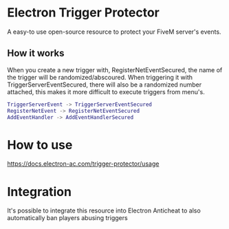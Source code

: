 # Electron Trigger Protector

A easy-to use open-source resource to protect your FiveM server's events.

## How it works

When you create a new trigger with, RegisterNetEventSecured, the name of the trigger will be randomized/abscoured.
When triggering it with TriggerServerEventSecured, there will also be a randomized number attached, this makes it more difficult to execute triggers from menu's.

```lua
TriggerServerEvent -> TriggerServerEventSecured
RegisterNetEvent -> RegisterNetEventSecured
AddEventHandler -> AddEventHandlerSecured 
```

# How to use

https://docs.electron-ac.com/trigger-protector/usage

# Integration

It's possible to integrate this resource into Electron Anticheat to also automatically ban players abusing triggers

